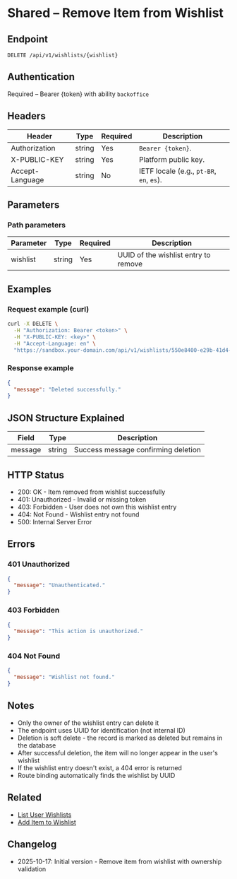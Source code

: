 # Shared – Remove Item from Wishlist

## Endpoint

```
DELETE /api/v1/wishlists/{wishlist}
```

## Authentication

Required – Bearer {token} with ability `backoffice`

## Headers

| Header           | Type   | Required | Description |
| ---------------- | ------ | -------- | ----------- |
| Authorization    | string | Yes      | `Bearer {token}`. |
| X-PUBLIC-KEY     | string | Yes      | Platform public key. |
| Accept-Language  | string | No       | IETF locale (e.g., `pt-BR`, `en`, `es`). |

## Parameters

### Path parameters

| Parameter | Type   | Required | Description |
| --------- | ------ | -------- | ----------- |
| wishlist  | string | Yes      | UUID of the wishlist entry to remove |

## Examples

### Request example (curl)

```bash
curl -X DELETE \
  -H "Authorization: Bearer <token>" \
  -H "X-PUBLIC-KEY: <key>" \
  -H "Accept-Language: en" \
  "https://sandbox.your-domain.com/api/v1/wishlists/550e8400-e29b-41d4-a716-446655440000"
```

### Response example

```json
{
  "message": "Deleted successfully."
}
```

## JSON Structure Explained

| Field   | Type   | Description |
| ------- | ------ | ----------- |
| message | string | Success message confirming deletion |

## HTTP Status

- 200: OK - Item removed from wishlist successfully
- 401: Unauthorized - Invalid or missing token
- 403: Forbidden - User does not own this wishlist entry
- 404: Not Found - Wishlist entry not found
- 500: Internal Server Error

## Errors

### 401 Unauthorized
```json
{
  "message": "Unauthenticated."
}
```

### 403 Forbidden
```json
{
  "message": "This action is unauthorized."
}
```

### 404 Not Found
```json
{
  "message": "Wishlist not found."
}
```

## Notes

- Only the owner of the wishlist entry can delete it
- The endpoint uses UUID for identification (not internal ID)
- Deletion is soft delete - the record is marked as deleted but remains in the database
- After successful deletion, the item will no longer appear in the user's wishlist
- If the wishlist entry doesn't exist, a 404 error is returned
- Route binding automatically finds the wishlist by UUID

## Related

- [List User Wishlists](./WishlistIndex.md)
- [Add Item to Wishlist](./WishlistStore.md)

## Changelog

- 2025-10-17: Initial version - Remove item from wishlist with ownership validation

